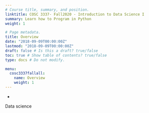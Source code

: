 ```yaml
---
# Course title, summary, and position.
linktitle: COSC 3337- Fall2020 - Introduction to Data Science I
summary: Learn how to Program in Python
weight: 1

# Page metadata.
title: Overview
date: "2018-09-09T00:00:00Z"
lastmod: "2018-09-09T00:00:00Z"
draft: false # Is this a draft? true/false
toc: true # Show table of contents? true/false
type: docs # Do not modify.

menu:
  cosc3337fallall:
    name: Overview
    weight: 1
---
```


-

Data science
